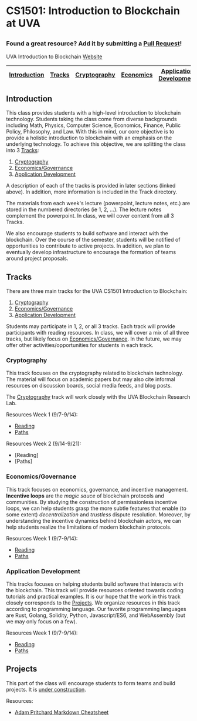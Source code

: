 # CS1501: Introduction to Blockchain at UVA</p>
### Found a great resource? Add it by submitting a [Pull Request](https://yangsu.github.io/pull-request-tutorial/)!

UVA Introduction to Blockchain [Website](https://uvablockchain.gitbook.io)

| [Introduction](#introduction) | [Tracks](#Tracks) | [Cryptography](#Cryptography) | [Economics](#Cryptoeconomics) | [Application Development](#BUIDL) | [Projects](#Projects) | [Library](https://github.com/smerkle/KnowledgeGraph/blob/master/library.md)
| ------------- | ------------- | ------------- | ------------- | ------------- | ------------- | ------------- |


## Introduction

This class provides students with a high-level introduction to blockchain technology. Students taking the class come from diverse backgrounds including Math, Physics, Computer Science, Economics, Finance, Public Policy, Philosophy, and Law. With this in mind, our core objective is to provide a holistic introduction to blockchain with an emphasis on the underlying technology. To achieve this objective, we are splitting the class into 3 [Tracks](#Tracks):
1. [Cryptography](#Cryptography)
2. [Economics/Governance](#Cryptoeconomics)
3. [Application Development](#BUIDL)

A description of each of the tracks is provided in later sections (linked above). In addition, more information is included in the Track directory.

The materials from each week's lecture (powerpoint, lecture notes, etc.) are stored in the numbered directories (ie 1, 2, ...). The lecture notes complement the powerpoint. In class, we will cover content from all 3 Tracks.

We also encourage students to build software and interact with the blockchain. Over the course of the semester, students will be notified of opportunities to contribute to active projects. In addition, we plan to eventually develop infrastructure to encourage the formation of teams around project proposals.
<!-- 
Tacit organization:
--create mappings between projects and lectures and tracks
-->

## Tracks <a name="Tracks"></a>
There are three main tracks for the UVA CS1501 Introduction to Blockchain:
1. [Cryptography](#Cryptography)
2. [Economics/Governance](#Cryptoeconomics)
3. [Application Development](#BUIDL)

Students may participate in 1, 2, or all 3 tracks. Each track will provide participants with reading resources. In class, we will cover a mix of all three tracks, but likely focus on [Economics/Governance](#Cryptoeconomics). In the future, we may offer other activities/opportunities for students in each track.

<!-- We are also very interested in adding a *subtrack* under [Application Development](#BUIDL) focused on hardware. Get in contact with us via *smerkle@protonmail.ch* if you are interested in joining. -->

<!-- One of our core goals is to provide as many mappings between tracks as possible. It is extremely important for students to identify the connections between the material in the tracks. In the future, we will encourage [Projects](#projects) that incorporate work from multiple tracks. -->

### Cryptography <a name="Cryptography"></a>
This track focuses on the cryptography related to blockchain technology. The material will focus on academic papers but may also cite informal resources on discussion boards, social media feeds, and blog posts.

The [Cryptography](#Cryptography) track will work closely with the UVA Blockchain Research Lab.

Resources Week 1 (9/7-9/14):
* [Reading](https://github.com/AmarRSingh/CS1501/blob/master/Tracks/Cryptography/GetStarted/reading.md)
* [Paths](https://github.com/AmarRSingh/CS1501/blob/master/Tracks/Cryptography/GetStarted/path.md)

Resources Week 2 (9/14-9/21):
* [Reading]
* [Paths]

### Economics/Governance <a name="Cryptoeconomics"></a>
This track focuses on economics, governance, and incentive management. **Incentive loops** are the *magic sauce* of blockchain protocols and communities. By studying the construction of permissionless incentive loops, we can help students grasp the more subtle features that enable (to some extent) *decentralization* and *trustless* dispute resolution. Moreover, by understanding the incentive dynamics behind blockchain actors, we can help students realize the limitations of modern blockchain protocols.

Resources Week 1 (9/7-9/14):
* [Reading](https://github.com/AmarRSingh/CS1501/blob/master/Tracks/Economics/GetStarted/reading.md)
* [Paths](https://github.com/AmarRSingh/CS1501/blob/master/Tracks/Economics/GetStarted/path.md)

### Application Development <a name="BUIDL"></a>
This tracks focuses on helping students build software that interacts with the blockchain. This track will provide resources oriented towards coding tutorials and practical examples. It is our hope that the work in this track closely corresponds to the [Projects](#Projects). We organize resources in this track according to programming language. Our favorite programming languages are Rust, Golang, Solidity, Python, Javascript/ES6, and WebAssembly (but we may only focus on a few).

Resources Week 1 (9/7-9/14):
* [Reading](https://github.com/AmarRSingh/CS1501/blob/master/Tracks/AppDev/GetStarted/reading.md)
* [Paths](https://github.com/AmarRSingh/CS1501/blob/master/Tracks/AppDev/GetStarted/path.md)

<!-- Week 1:

Rust Resources:
* Parity/Substrate/Polkadot videos
* Parachain and Relayer project
* The Rust Book

Solidity Resources:
* Zombie Game
* Consensys Contracts
* TokenContracts
* I have a bunch of github repos
* Declarative Contract Structures
* Proxy Patterns OpenZeppelin

Golang Resources:
* GoETH free online book
* GoBook

Javascript/ES6:
* learning ES6, typescript, etc.
* Truffle Tools
* React, Redux for state management, etc.

Python:
* PyETH
* PiperMerriam and Vitalik githubs -->

## Projects <a name="Projects"></a>
<!-- Knowledge Graph is under construction. 

ScaleNetwork Information and Roles

Other Ideas:
(1) Staking Facilities
(2) Hardware Experimentation
(3) Building a DAO with Aragon and IPFS
(4) Building a District0x clone
(5) Trading systems that use KnowledgeGraph (happy to help with this)
(6)  -->
This part of the class will encourage students to form teams and build projects. It is [under construction](https://github.com/AmarRSingh/CS1501/blob/master/Projects/proposal-standard.md).

Resources:
* [Adam Pritchard Markdown Cheatsheet](https://github.com/adam-p/markdown-here/wiki/Markdown-Cheatsheet)